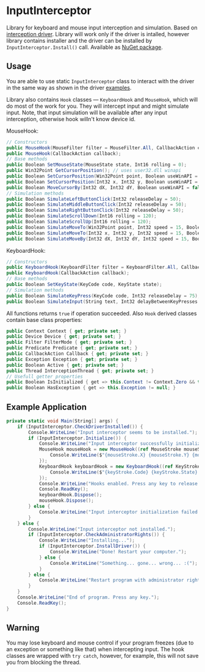 # InputInterceptor

Library for keyboard and mouse input interception and simulation. Based on [interception driver](http://www.oblita.com/interception.html). Library will work only if the driver is intalled, however library contains installer and the driver can be installed by `InputInterceptor.Install()` call. Available as [NuGet package](https://www.nuget.org/packages/InputInterceptor/).

## Usage

You are able to use static `InputInterceptor` class to interact with the driver in the same way as shown in the driver [examples](http://www.oblita.com/interception.html).

Library also contains `Hook` classes — `KeyboardHook` and `MouseHook`, which will do most of the work for you. They will intercept input and might simulate input. Note, that input simulation will be available after any input interception, otherwise hook willn't know device id.

MouseHook:
```C#
// Constructors
public MouseHook(MouseFilter filter = MouseFilter.All, CallbackAction callback = null);
public MouseHook(CallbackAction callback);
// Base methods
public Boolean SetMouseState(MouseState state, Int16 rolling = 0);
public Win32Point GetCursorPosition(); // uses user32.dll winapi
public Boolean SetCursorPosition(Win32Point point, Boolean useWinAPI = false, Boolean useWinAPIOnly = false);
public Boolean SetCursorPosition(Int32 x, Int32 y, Boolean useWinAPI = false, Boolean useWinAPIOnly = false);
public Boolean MoveCursorBy(Int32 dX, Int32 dY, Boolean useWinAPI = false, Boolean useWinAPIOnly = false);
// Simulation methods
public Boolean SimulateLeftButtonClick(Int32 releaseDelay = 50);
public Boolean SimulateMiddleButtonClick(Int32 releaseDelay = 50);
public Boolean SimulateRightButtonClick(Int32 releaseDelay = 50);
public Boolean SimulateScrollDown(Int16 rolling = 120);
public Boolean SimulateScrollUp(Int16 rolling = 120);
public Boolean SimulateMoveTo(Win32Point point, Int32 speed = 15, Boolean useWinAPI = false, Boolean useWinAPIOnly = false);
public Boolean SimulateMoveTo(Int32 x, Int32 y, Int32 speed = 15, Boolean useWinAPI = false, Boolean useWinAPIOnly = false);
public Boolean SimulateMoveBy(Int32 dX, Int32 dY, Int32 speed = 15, Boolean useWinAPI = false, Boolean useWinAPIOnly = false);
```

KeyboardHook:
```C#
// Constructors
public KeyboardHook(KeyboardFilter filter = KeyboardFilter.All, CallbackAction callback = null);
public KeyboardHook(CallbackAction callback);
// Base methods
public Boolean SetKeyState(KeyCode code, KeyState state);
// Simulation methods
public Boolean SimulateKeyPress(KeyCode code, Int32 releaseDelay = 75);
public Boolean SimulateInput(String text, Int32 delayBetweenKeyPresses = 100, Int32 releaseDelay = 75); // works with ANSI compatible string with english letters only (special chars are supported)
```

All functions returns `true` if operation succeeded. Also `Hook` derived classes contain base class properties:
```C#
public Context Context { get; private set; }
public Device Device { get; private set; }
public Filter FilterMode { get; private set; }
public Predicate Predicate { get; private set; }
public CallbackAction Callback { get; private set; }
public Exception Exception { get; private set; }
public Boolean Active { get; private set; }
public Thread InterceptionThread { get; private set; }
// Usefull getter properties
public Boolean IsInitialized { get => this.Context != Context.Zero && this.Device != -1; }
public Boolean HasException { get => this.Exception != null; }
```

## Example Application

```C#
private static void Main(String[] args) {
    if (InputInterceptor.CheckDriverInstalled()) {
        Console.WriteLine("Input interceptor seems to be installed.");
        if (InputInterceptor.Initialize()) {
            Console.WriteLine("Input interceptor successfully initialized.");
            MouseHook mouseHook = new MouseHook((ref MouseStroke mouseStroke) => {
                Console.WriteLine($"{mouseStroke.X} {mouseStroke.Y} {mouseStroke.Flags} {mouseStroke.State} {mouseStroke.Information}"); // Mouse XY coordinates are raw
            });
            KeyboardHook keyboardHook = new KeyboardHook((ref KeyStroke keyStroke) => {
                Console.WriteLine($"{keyStroke.Code} {keyStroke.State} {keyStroke.Information}");
            });
            Console.WriteLine("Hooks enabled. Press any key to release.");
            Console.ReadKey();
            keyboardHook.Dispose();
            mouseHook.Dispose();
        } else {
            Console.WriteLine("Input interceptor initialization failed.");
        }
    } else {
        Console.WriteLine("Input interceptor not installed.");
        if (InputInterceptor.CheckAdministratorRights()) {
            Console.WriteLine("Installing...");
            if (InputInterceptor.InstallDriver()) {
                Console.WriteLine("Done! Restart your computer.");
            } else {
                Console.WriteLine("Something... gone... wrong... :(");
            }
        } else {
            Console.WriteLine("Restart program with administrator rights so it will be installed.");
        }
    }
    Console.WriteLine("End of program. Press any key.");
    Console.ReadKey();
}
```

## Warning

You may lose keyboard and mouse control if your program freezes (due to an exception or something like that) when intercepting input. The hook classes are wrapped with `try catch`, however, for example, this will not save you from blocking the thread.